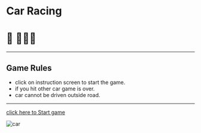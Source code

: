 # Car Racing

#  🚓  🚓🚓🚓
---

## Game Rules
* click on instruction screen to start the game.
* if you hit other car game is over.
* car cannot be driven outside road.
***
[ click here to Start game](https://7usharnp.github.io/JavaScriptCarRacing/)

![car](https://emojipedia-us.s3.dualstack.us-west-1.amazonaws.com/thumbs/160/apple/237/racing-car_1f3ce.png)
